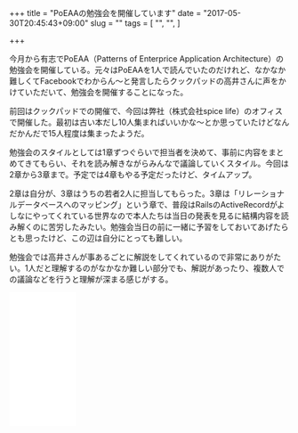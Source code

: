 +++
title = "PoEAAの勉強会を開催しています"
date = "2017-05-30T20:45:43+09:00"
slug = ""
tags = [
  "",
  "",
]

+++

今月から有志でPoEAA（Patterns of Enterprice Application Architecture）の勉強会を開催している。元々はPoEAAを1人で読んでいたのだけれど、なかなか難しくてFacebookでわからん〜と発言したらクックパッドの高井さんに声をかけていただいて、勉強会を開催することになった。

前回はクックパッドでの開催で、今回は弊社（株式会社spice life）のオフィスで開催した。最初は古い本だし10人集まればいいかな〜とか思っていたけどなんだかんだで15人程度は集まったようだ。

勉強会のスタイルとしては1章ずつぐらいで担当者を決めて、事前に内容をまとめてきてもらい、それを読み解きながらみんなで議論していくスタイル。今回は2章から3章まで。予定では4章もやる予定だったけど、タイムアップ。

2章は自分が、3章はうちの若者2人に担当してもらった。3章は「リレーショナルデータベースへのマッピング」という章で、普段はRailsのActiveRecordがよしなにやってくれている世界なので本人たちは当日の発表を見るに結構内容を読み解くのに苦労したみたい。勉強会当日の前に一緒に予習をしておいてあげたらとも思ったけど、この辺は自分にとっても難しい。

勉強会では高井さんが事あるごとに解説をしてくれているので非常にありがたい。1人だと理解するのがなかなか難しい部分でも、解説があったり、複数人での議論などを行うと理解が深まる感じがする。


<iframe style="width:120px;height:240px;" marginwidth="0" marginheight="0" scrolling="no" frameborder="0" src="//rcm-fe.amazon-adsystem.com/e/cm?lt1=_blank&bc1=000000&IS2=1&bg1=FFFFFF&fc1=000000&lc1=0000FF&t=ukstudio0c-22&o=9&p=8&l=as4&m=amazon&f=ifr&ref=as_ss_li_til&asins=B01B5MX2O2&linkId=728ccdc00ad077518c9228cadd85baf7"></iframe>
